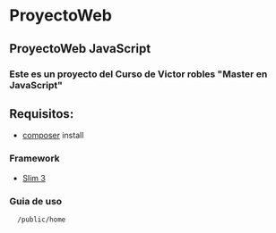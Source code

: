 # ProyectoWeb
## ProyectoWeb JavaScript

### Este es un proyecto del Curso de Victor robles "Master en JavaScript"

## Requisitos:

 - [composer](https://getcomposer.org/) install

### Framework

 - [Slim 3](https://www.slimframework.com/)

### Guia de uso

      /public/home 
    





